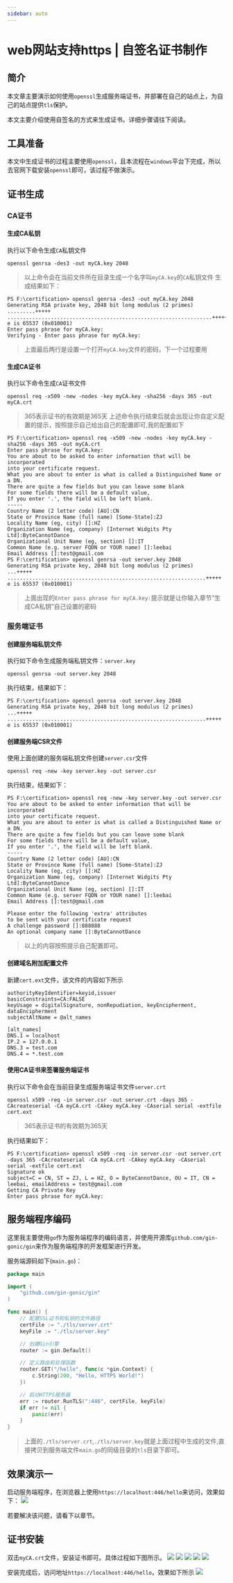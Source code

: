 ```yaml
---
sidebar: auto
---
```

# web网站支持https | 自签名证书制作
## 简介
本文章主要演示如何使用`openssl`生成服务端证书，并部署在自己的站点上，为自己的站点提供`tls`保护。

本文主要介绍使用自签名的方式来生成证书。详细步骤请往下阅读。

## 工具准备
本文中生成证书的过程主要使用`openssl`，且本流程在`windows`平台下完成，所以去官网下载安装`openssl`即可，该过程不做演示。

## 证书生成
### CA证书
#### 生成CA私钥
执行以下命令生成`CA`私钥文件
```
openssl genrsa -des3 -out myCA.key 2048
```
> 以上命令会在当前文件所在目录生成一个名字叫`myCA.key`的`CA`私钥文件
生成结果如下：
```
PS F:\certification> openssl genrsa -des3 -out myCA.key 2048
Generating RSA private key, 2048 bit long modulus (2 primes)
.........+++++
..................................................................+++++
e is 65537 (0x010001)
Enter pass phrase for myCA.key:
Verifying - Enter pass phrase for myCA.key:
```
> 上面最后两行是设置一个打开`myCA.key`文件的密码，下一个过程要用

#### 生成CA证书
执行以下命令生成`CA`证书文件
```
openssl req -x509 -new -nodes -key myCA.key -sha256 -days 365 -out myCA.crt
```
> 365表示证书的有效期是365天
上述命令执行结束后就会出现让你自定义配置的提示，按照提示自己给出自己的配置即可,我的配置如下
```
PS F:\certification> openssl req -x509 -new -nodes -key myCA.key -sha256 -days 365 -out myCA.crt
Enter pass phrase for myCA.key:
You are about to be asked to enter information that will be incorporated
into your certificate request.
What you are about to enter is what is called a Distinguished Name or a DN.
There are quite a few fields but you can leave some blank
For some fields there will be a default value,
If you enter '.', the field will be left blank.
-----
Country Name (2 letter code) [AU]:CN
State or Province Name (full name) [Some-State]:ZJ
Locality Name (eg, city) []:HZ
Organization Name (eg, company) [Internet Widgits Pty Ltd]:ByteCannotDance
Organizational Unit Name (eg, section) []:IT
Common Name (e.g. server FQDN or YOUR name) []:leebai
Email Address []:test@gmail.com
PS F:\certification> openssl genrsa -out server.key 2048
Generating RSA private key, 2048 bit long modulus (2 primes)
...+++++
................................................................+++++
e is 65537 (0x010001)
```
> 上面出现的`Enter pass phrase for myCA.key:`提示就是让你输入章节“生成CA私钥”自己设置的密码
### 服务端证书
#### 创建服务端私钥文件
执行如下命令生成服务端私钥文件：`server.key`
```
openssl genrsa -out server.key 2048
```
执行结束，结果如下：
```
PS F:\certification> openssl genrsa -out server.key 2048
Generating RSA private key, 2048 bit long modulus (2 primes)
...+++++
................................................................+++++
e is 65537 (0x010001)
```
#### 创建服务端CSR文件
使用上面创建的服务端私钥文件创建`server.csr`文件
```
openssl req -new -key server.key -out server.csr
```
执行结束，结果如下：
```
PS F:\certification> openssl req -new -key server.key -out server.csr
You are about to be asked to enter information that will be incorporated
into your certificate request.
What you are about to enter is what is called a Distinguished Name or a DN.
There are quite a few fields but you can leave some blank
For some fields there will be a default value,
If you enter '.', the field will be left blank.
-----
Country Name (2 letter code) [AU]:CN
State or Province Name (full name) [Some-State]:ZJ
Locality Name (eg, city) []:HZ
Organization Name (eg, company) [Internet Widgits Pty Ltd]:ByteCannotDance
Organizational Unit Name (eg, section) []:IT
Common Name (e.g. server FQDN or YOUR name) []:leebai
Email Address []:test@gmail.com

Please enter the following 'extra' attributes
to be sent with your certificate request
A challenge password []:888888
An optional company name []:ByteCannotDance
```
> 以上的内容按照提示自己配置即可。
#### 创建域名附加配置文件
新建`cert.ext`文件，该文件的内容如下所示
```
authorityKeyIdentifier=keyid,issuer
basicConstraints=CA:FALSE
keyUsage = digitalSignature, nonRepudiation, keyEncipherment, dataEncipherment
subjectAltName = @alt_names

[alt_names]
DNS.1 = localhost
IP.2 = 127.0.0.1
DNS.3 = test.com
DNS.4 = *.test.com
```
#### 使用CA证书来签署服务端证书
执行以下命令会在当前目录生成服务端证书文件`server.crt`
```
openssl x509 -req -in server.csr -out server.crt -days 365 -CAcreateserial -CA myCA.crt -CAkey myCA.key -CAserial serial -extfile cert.ext
```
> 365表示证书的有效期为365天

执行结果如下：
```
PS F:\certification> openssl x509 -req -in server.csr -out server.crt -days 365 -CAcreateserial -CA myCA.crt -CAkey myCA.key -CAserial serial -extfile cert.ext
Signature ok
subject=C = CN, ST = ZJ, L = HZ, O = ByteCannotDance, OU = IT, CN = leebai, emailAddress = test@gmail.com
Getting CA Private Key
Enter pass phrase for myCA.key:
```

## 服务端程序编码
这里我主要使用`go`作为服务端程序的编码语言，并使用开源库`github.com/gin-gonic/gin`来作为服务端程序的开发框架进行开发。

服务端源码如下(`main.go`)：
```go
package main

import (
	"github.com/gin-gonic/gin"
)

func main() {
	// 配置SSL证书和私钥的文件路径
	certFile := "./tls/server.crt"
	keyFile := "./tls/server.key"

	// 创建Gin引擎
	router := gin.Default()

	// 定义路由和处理函数
	router.GET("/hello", func(c *gin.Context) {
		c.String(200, "Hello, HTTPS World!")
	})

	// 启动HTTPS服务器
	err := router.RunTLS(":446", certFile, keyFile)
	if err != nil {
		panic(err)
	}
}
```
> 上面的`./tls/server.crt`,`./tls/server.key`就是上面过程中生成的文件,直接拷贝到服务端文件`main.go`的同级目录的`tls`目录下即可。

## 效果演示一
启动服务端程序，在浏览器上使用`https://localhost:446/hello`来访问，效果如下：
![](./imgs/before-install-ca.crt.png)

若要解决该问题，请看下以章节。
## 证书安装
双击`myCA.crt`文件，安装证书即可。具体过程如下图所示。
![](./imgs/1.png)
![](./imgs/2.png)
![](./imgs/3.png)
![](./imgs/4.png)
![](./imgs/5.png)

安装完成后，访问地址`https://localhost:446/hello`，效果如下所示
![](./imgs/after-install-ca.crt.png)